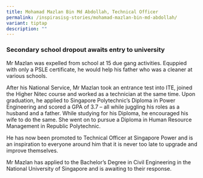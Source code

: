 ```yaml
---
title: Mohamad Mazlan Bin Md Abdollah, Technical Officer
permalink: /inspirasisg-stories/mohamad-mazlan-bin-md-abdollah/
variant: tiptap
description: ""
---
```

<h3><strong>Secondary school dropout awaits entry to university</strong></h3><p>Mr Mazlan was expelled from school at 15 due gang activities. Equppied with only a PSLE certificate, he would help his father who was a cleaner at various schools.</p><p>After his National Service, Mr Mazlan took an entrance test into ITE, joined the Higher Nitec course and worked as a technician at the same time. Upon graduation, he applied to Singapore Polytechnic’s Diploma in Power Engineering and scored a GPA of 3.7 – all while juggling his roles as a husband and a father. While studying for his Diploma, he encouraged his wife to do the same. She went on to pursue a Diploma in Human Resource Management in Republic Polytechnic.</p><p>He has now been promoted to Technical Officer at Singapore Power and is an inspiration to everyone around him that it is never too late to upgrade and improve themselves.</p><p>Mr Mazlan has applied to the Bachelor’s Degree in Civil Engineering in the National University of Singapore and is awaiting to their response.</p>
